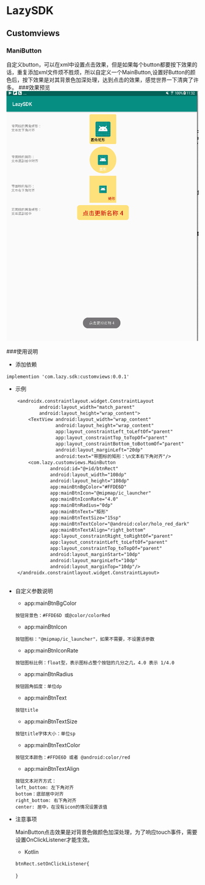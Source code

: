 # LazySDK
## Customviews
### ManiButton
自定义button，可以在xml中设置点击效果，但是如果每个button都要按下效果的话，重复添加xml文件烦不胜烦，所以自定义一个MainButton,设置好Button的颜色后，按下效果是对其背景色加深处理，达到点击的效果，感觉世界一下清爽了许多。
###效果预览
![show](images/show.gif)

###使用说明

* 添加依赖

```
implemention 'com.lazy.sdk:customviews:0.0.1'
```

* 示例

```
    <androidx.constraintlayout.widget.ConstraintLayout
            android:layout_width="match_parent"
            android:layout_height="wrap_content">
        <TextView android:layout_width="wrap_content"
                  android:layout_height="wrap_content"
                  app:layout_constraintLeft_toLeftOf="parent"
                  app:layout_constraintTop_toTopOf="parent"
                  app:layout_constraintBottom_toBottomOf="parent"
                  android:layout_marginLeft="20dp"
                  android:text="带图标的矩形：\n文本右下角对齐"/>
        <com.lazy.customviews.MainButton
                android:id="@+id/btnRect"
                android:layout_width="108dp"
                android:layout_height="108dp"
                app:mainBtnBgColor="#FFDE6D"
                app:mainBtnIcon="@mipmap/ic_launcher"
                app:mainBtnIconRate="4.0"
                app:mainBtnRadius="0dp"
                app:mainBtnText="矩形"
                app:mainBtnTextSize="15sp"
                app:mainBtnTextColor="@android:color/holo_red_dark"
                app:mainBtnTextAlign="right_bottom"
                app:layout_constraintRight_toRightOf="parent"
                app:layout_constraintLeft_toLeftOf="parent"
                app:layout_constraintTop_toTopOf="parent"
                android:layout_marginStart="10dp"
                android:layout_marginLeft="10dp"
                android:layout_marginTop="10dp"/>
    </androidx.constraintlayout.widget.ConstraintLayout>
   
```
* 自定义参数说明

  * app:mainBtnBgColor 

  ```
  按钮背景色：#FFDE6D 或@color/colorRed
  ```
  * app:mainBtnIcon 

  ```
  按钮图标："@mipmap/ic_launcher"，如果不需要，不设置该参数
  ```
  * app:mainBtnIconRate 

  ```
  按钮图标比例：float型，表示图标占整个按钮的几分之几，4.0 表示 1/4.0
  ```
  * app:mainBtnRadius 

  ```
  按钮圆角弧度：单位dp
  ```
  * app:mainBtnText 

  ```
  按钮title
  ```
  * app:mainBtnTextSize 

  ```
  按钮title字体大小：单位sp
  ```
  * app:mainBtnTextColor 

  ```
  按钮文本颜色：#FFDE6D 或者 @android:color/red
  ```
  * app:mainBtnTextAlign 

  ```
  按钮文本对齐方式：
  left_bottom: 左下角对齐
  bottom：底部居中对齐
  right_bottom: 右下角对齐
  center: 居中，在没有icon的情况设置该值 
  ```
  
* 注意事项

  MainButton点击效果是对背景色做颜色加深处理，为了响应touch事件，需要设置OnClickListener才能生效。
  * Kotlin

  ```
  btnRect.setOnClickListener{
  
  }
  ```

